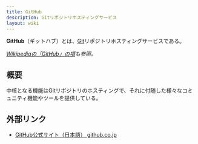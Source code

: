 ```yaml
---
title: GitHub
description: Gitリポジトリホスティングサービス
layout: wiki
---
```

**GitHub**（ギットハブ）とは、[Git](git)リポジトリホスティングサービスである。

*[Wikipediaの「GitHub」の項](https://ja.wikipedia.org/wiki/GitHub)も参照。*

## 概要
中核となる機能はGitリポジトリのホスティングで、それに付随した様々なコミュニティ機能やツールを提供している。

## 外部リンク
- [GitHub公式サイト（日本語） github.co.jp](https://github.co.jp/)
